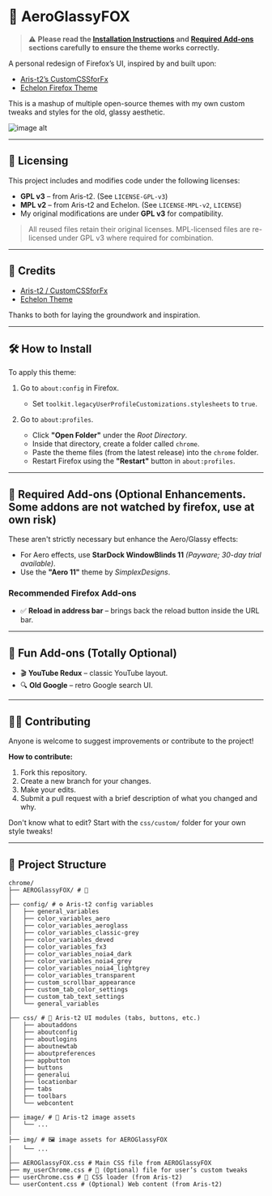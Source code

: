 # 🌌 AeroGlassyFOX 

> ⚠️ **Please read the [Installation Instructions](#️-how-to-install) and [Required Add-ons](#-required-add-ons-optional-enhancements) sections carefully to ensure the theme works correctly.**

A personal redesign of Firefox’s UI, inspired by and built upon:

- [Aris-t2’s CustomCSSforFx](https://github.com/Aris-t2/CustomCSSforFx)
- [Echelon Firefox Theme](https://github.com/echelon-theme/echelon)

This is a mashup of multiple open-source themes with my own custom tweaks and styles for the old, glassy aesthetic.

![image alt](https://github.com/Firefox4Guy/AEROGlassyFOX/blob/69bbd86475fc6b99af016687194dbadde6d9a86a/showcase.PNG)

---
## 📜 Licensing

This project includes and modifies code under the following licenses:

- **GPL v3** – from Aris-t2. (See `LICENSE-GPL-v3`)
- **MPL v2** – from Aris-t2 and Echelon. (See `LICENSE-MPL-v2`, `LICENSE`)
- My original modifications are under **GPL v3** for compatibility.

> All reused files retain their original licenses. MPL-licensed files are re-licensed under GPL v3 where required for combination.

---

## 🙏 Credits

- [Aris-t2 / CustomCSSforFx](https://github.com/Aris-t2/CustomCSSforFx)
- [Echelon Theme](https://github.com/echelon-theme/echelon)

Thanks to both for laying the groundwork and inspiration.

---


## 🛠️ How to Install

To apply this theme:

1. Go to `about:config` in Firefox.
   - Set `toolkit.legacyUserProfileCustomizations.stylesheets` to `true`.

2. Go to `about:profiles`.
   - Click **"Open Folder"** under the *Root Directory*.
   - Inside that directory, create a folder called `chrome`.
   - Paste the theme files (from the latest release) into the `chrome` folder.
   - Restart Firefox using the **"Restart"** button in `about:profiles`.

---

## 🧩 Required Add-ons (Optional Enhancements. Some addons are not watched by firefox, use at own risk)

These aren't strictly necessary but enhance the Aero/Glassy effects:

  - For Aero effects, use **StarDock WindowBlinds 11** *(Payware; 30-day trial available)*.
  - Use the **"Aero 11"** theme by *SimplexDesigns*.

### Recommended Firefox Add-ons

- ✅ **Reload in address bar** – brings back the reload button inside the URL bar.

---

## 🎉 Fun Add-ons (Totally Optional)

- 🎬 **YouTube Redux** – classic YouTube layout.
- 🔍 **Old Google** – retro Google search UI.

---

## 🧑‍💻 Contributing

Anyone is welcome to suggest improvements or contribute to the project!

**How to contribute:**

1. Fork this repository.
2. Create a new branch for your changes.
3. Make your edits.
4. Submit a pull request with a brief description of what you changed and why.

Don't know what to edit? Start with the `css/custom/` folder for your own style tweaks!

---
## 📁 Project Structure
```
chrome/
├── AEROGlassyFOX/ # 💠
│
├── config/ # ⚙️ Aris-t2 config variables
│   ├── general_variables
│   ├── color_variables_aero
│   ├── color_variables_aeroglass
│   ├── color_variables_classic-grey
│   ├── color_variables_deved
│   ├── color_variables_fx3
│   ├── color_variables_noia4_dark
│   ├── color_variables_noia4_grey
│   ├── color_variables_noia4_lightgrey
│   ├── color_variables_transparent
│   ├── custom_scrollbar_appearance
│   ├── custom_tab_color_settings
│   ├── custom_tab_text_settings
│   └── general_variables
│
├── css/ # 🎨 Aris-t2 UI modules (tabs, buttons, etc.)
│   ├── aboutaddons
│   ├── aboutconfig
│   ├── aboutlogins
│   ├── aboutnewtab
│   ├── aboutpreferences
│   ├── appbutton
│   ├── buttons
│   ├── generalui
│   ├── locationbar
│   ├── tabs
│   ├── toolbars
│   └── webcontent
│
├── image/ # 📸 Aris-t2 image assets
│   └── ...
│
├── img/ # 🖼️ image assets for AEROGlassyFOX
│   └── ...
│
├── AEROGlassyFOX.css # Main CSS file from AEROGlassyFOX
├── my_userChrome.css # 📝 (Optional) file for user’s custom tweaks
├── userChrome.css # 🔧 CSS loader (from Aris-t2)
└── userContent.css # (Optional) Web content (from Aris-t2)
